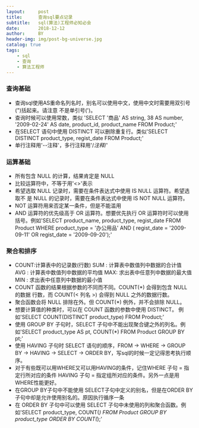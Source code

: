 ```yaml
---
layout:     post
title:      查询sql要点记录
subtitle:   sql(算法)工程师必知必会
date:       2018-12-12
author:     BY
header-img: img/post-bg-universe.jpg
catalog: true
tags:
    - sql
    - 查询
    - 算法工程师
---
```


### 查询基础

 >
 - 查询sql使用AS重命名列名时，别名可以使用中文，使用中文时需要用双引号(")括起来。请注意 不是单引号(')。
 - 查询时候可以使用常数，类似 'SELECT '商品' AS string, 38 AS number, '2009-02-24' AS date, product_id, product_name FROM Product;'
 - 在SELECT 语句中使用 DISTINCT 可以删除重复行。类似'SELECT DISTINCT product_type, regist_date FROM Product;'
 - 单行注释用'--注释'，多行注释用'/*注释*/'

### 运算基础

 >
 - 所有包含 NULL 的计算，结果肯定是 NULL
 - 比较运算符中，不等于用'<>'表示
 - 希望选取 NULL 记录时，需要在条件表达式中使用 IS NULL 运算符。希望选取不 是 NULL 的记录时，需要在条件表达式中使用 IS NOT NULL 运算符。
 - NOT 运算符用来否定某一条件，但是不能滥用
 - AND 运算符的优先级高于 OR 运算符。想要优先执行 OR 运算符时可以使用括号。例如'SELECT product_name, product_type, regist_date FROM Product WHERE product_type = '办公用品' AND ( regist_date = '2009-09-11' OR regist_date = '2009-09-20');'

### 聚合和排序

 >
 - COUNT:计算表中的记录数(行数) SUM : 计算表中数值列中数据的合计值 AVG : 计算表中数值列中数据的平均值 MAX: 求出表中任意列中数据的最大值 MIN : 求出表中任意列中数据的最小值 
 - COUNT 函数的结果根据参数的不同而不同。COUNT(*) 会得到包含 NULL 的数据 行数，而 COUNT(< 列名 >) 会得到 NULL 之外的数据行数。
 - 聚合函数会将 NULL 排除在外。但 COUNT(*) 例外，并不会排除 NULL。
 - 想要计算值的种类时，可以在 COUNT 函数的参数中使用 DISTINCT。 例如'SELECT COUNT(DISTINCT product_type) FROM Product;'
 - 使用 GROUP BY 子句时，SELECT 子句中不能出现聚合键之外的列名。例如'SELECT product_type AS pt, COUNT(*) FROM Product GROUP BY pt;'
 - 使用 HAVING 子句时 SELECT 语句的顺序，FROM → WHERE → GROUP BY → HAVING → SELECT → ORDER BY，写sql的时候一定记得思考执行顺序。
 - 对于有些既可以用WHERE又可以用HAVING的条件，记住WHERE 子句 = 指定行所对应的条件 HAVING 子句 = 指定组所对应的条件。另外一点是用WHERE性能更好。
 - 在GROUP BY子句中不能使用 SELECT子句中定义的别名，但是在ORDER BY子句中却是允许使用别名的。原因执行循序一条
 - 在 ORDER BY 子句中可以使用 SELECT 子句中未使用的列和聚合函数。例如'SELECT product_type, COUNT(*) FROM Product GROUP BY product_type ORDER BY COUNT(*);'

